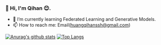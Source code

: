 <!-- ### Hi there 👋 -->

<!--
**huangqihanssh/huangqihanssh** is a ✨ _special_ ✨ repository because its `README.md` (this file) appears on your GitHub profile.

Here are some ideas to get you started:

- 🔭 I’m currently working on ...
- 🌱 I’m currently learning ...
- 👯 I’m looking to collaborate on ...
- 🤔 I’m looking for help with ...
- 💬 Ask me about ...
- 📫 How to reach me: ...
- 😄 Pronouns: ...
- ⚡ Fun fact: ...
-->

### 👋 Hi, I'm Qihan 😊. 

<!-- - 🔭 I’m currently working on Fujian Provincial Key Laboratory of Big Data Mining and Applications. -->
- 🌱 I’m currently learning Federated Learning and Generative Models.
- 📫 How to reach me: Email(huangqihanssh@gmail.com)

[![Anurag's github stats](https://github-readme-stats.vercel.app/api?username=huangqihanssh&show_icons=true)](https://github.com/anuraghazra/github-readme-stats)
[![Top Langs](https://github-readme-stats.vercel.app/api/top-langs/?username=huangqihanssh)](https://github.com/anuraghazra/github-readme-stats)
